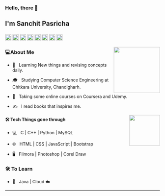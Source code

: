### Hello, there 👋<h2> I'm Sanchit Pasricha</h2>
<h3>
<img src = "https://cdn.iconscout.com/icon/free/png-512/c-programming-569564.png" width = "20"> 
<img src = "https://www.naveedashfaq.me/img/c++.png" width = "20"> 
<img src = "https://cdn3.iconfinder.com/data/icons/logos-and-brands-adobe/512/267_Python-512.png" width = "20"> 
<img src = "https://cdn.iconscout.com/icon/free/png-256/html5-40-1175193.png" width = "20">   
<img src = "https://cdn4.iconfinder.com/data/icons/social-media-logos-6/512/121-css3-512.png" width = "20">   
<img src = "https://upload.wikimedia.org/wikipedia/commons/thumb/9/99/Unofficial_JavaScript_logo_2.svg/1024px-Unofficial_JavaScript_logo_2.svg.png" width = "20">   
<img src = "https://cdn.iconscout.com/icon/free/png-256/bootstrap-226077.png" width = "20">     
<img src = "https://i2.wp.com/blogs.perficient.com/files/2015/09/Azure-SQL-Database.png?fit=512%2C512&ssl=1" width = "20">     
</h3>


<img align='right' src="https://media3.giphy.com/media/jRf5fsn8G6YaogAWxn/giphy.gif?cid=ecf05e478c3224bca4d6340c3a08ee5586d4920748a4771f&rid=giphy.gif" width="150">
<h3>💻About Me</h3>



- 🤔 &nbsp; Learning New things and revising concepts daily.

- 🎓 &nbsp; Studying Computer Science Engineering at Chitkara University, Chandigharh.

- 🌱 &nbsp; Taking some online courses on Coursera and Udemy.

- ✍️ &nbsp; I read books that inspires me.


<img align='right' src="https://media0.giphy.com/media/YPUh8SkoYuurwwV4bz/giphy.gif?cid=ecf05e4710e58c4052852ec595290af281850ccdc67b9730&rid=giphy.gif" width="100">

<h4>🛠 Tech Things gone through</h4>



- 💻 &nbsp; C | C++ | Python | MySQL

- 🌐 &nbsp; HTML | CSS | JavaScript | Bootstrap

<!--

- 🛢 &nbsp; MySQL | MongoDB

- 🔧 &nbsp; Git | Markdown | Selenium | Tidyverse

-->

- 🖥 &nbsp; Filmora | Photoshop | Corel Draw




<h3>🛠 To Learn</h3>

- 🔧 &nbsp; Java | Cloud ☁️ 

<hr>




